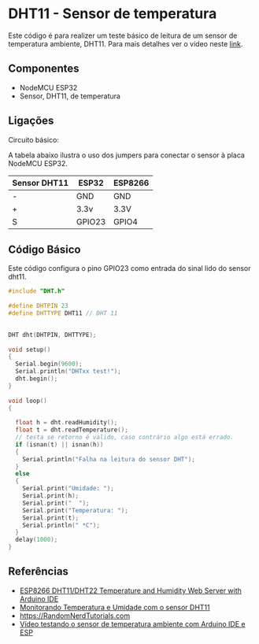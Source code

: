 # DHT11 - Sensor de temperatura

Este código é para realizer um teste básico de leitura de um sensor de temperatura ambiente, DHT11. Para mais detalhes ver o vídeo neste [link](https://youtu.be/XGheCgyzBLo). 

## Componentes 
* NodeMCU ESP32 
* Sensor, DHT11, de temperatura  

## Ligações 
Circuito básico: 

A tabela abaixo ilustra o uso dos jumpers para conectar o sensor à placa NodeMCU ESP32. 

| Sensor DHT11 | ESP32 | ESP8266 |
| --------------- | --------------- |  --------------- | 
| -  | GND  |  GND  |
|  + | 3.3v | 3.3V |
| S  | GPIO23 |  GPIO4  |

## Código Básico 
Este código configura o pino GPIO23 como entrada do sinal lido do sensor dht11. 

```cpp
#include "DHT.h"
 
#define DHTPIN 23 
#define DHTTYPE DHT11 // DHT 11
 

DHT dht(DHTPIN, DHTTYPE);
 
void setup() 
{
  Serial.begin(9600);
  Serial.println("DHTxx test!");
  dht.begin();
}
 
void loop() 
{
 
  float h = dht.readHumidity();
  float t = dht.readTemperature();
  // testa se retorno é valido, caso contrário algo está errado.
  if (isnan(t) || isnan(h)) 
  {
    Serial.println("Falha na leitura do sensor DHT");
  } 
  else
  {
    Serial.print("Umidade: ");
    Serial.print(h);
    Serial.print("  ");
    Serial.print("Temperatura: ");
    Serial.print(t);
    Serial.println(" *C");
  }
  delay(1000);
}
```
 
## Referências 
 
* [ESP8266 DHT11/DHT22 Temperature and Humidity Web Server with Arduino IDE](https://randomnerdtutorials.com/esp8266-dht11dht22-temperature-and-humidity-web-server-with-arduino-ide/)
* [Monitorando Temperatura e Umidade com o sensor DHT11](https://www.makerhero.com/blog/monitorando-temperatura-e-umidade-com-o-sensor-dht11/)
* https://RandomNerdTutorials.com 
* [Vídeo testando o sensor de temperatura ambiente com Arduino IDE e ESP]( ) 
